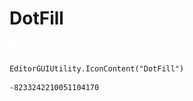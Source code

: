# DotFill
![](/img/DotFill.png)

``` CSharp
EditorGUIUtility.IconContent("DotFill")
```
```
-8233242210051104170
```
